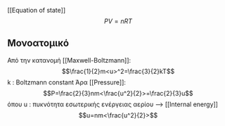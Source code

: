 [[Equation of state]]
$$PV=nRT$$

## Μονοατομικό
Από την κατανομή [[Maxwell-Boltzmann]]:
$$\frac{1}{2}m<u>^2=\frac{3}{2}kT$$
k : Boltzmann constant
Άρα [[Pressure]]:
$$P=\frac{2}{3}nm<\frac{u^2}{2}>=\frac{2}{3}u$$
όπου 
u : πυκνότητα εσωτερικής ενέργειας αερίου --> [[Internal energy]]
$$u=nm<\frac{u^2}{2}>$$